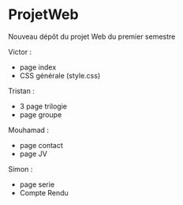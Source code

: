 # ProjetWeb
Nouveau dépôt du projet Web du premier semestre  

Victor : 
  - page index 
  - CSS générale (style.css)

Tristan : 
  - 3 page trilogie
  - page groupe 
  
Mouhamad :
  - page contact
  - page JV

Simon : 
  - page serie
  - Compte Rendu
